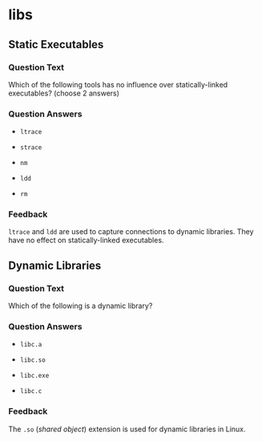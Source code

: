 # libs

## Static Executables

### Question Text

Which of the following tools has no influence over statically-linked executables? (choose 2 answers)

### Question Answers

+ `ltrace`

- `strace`

- `nm`

+ `ldd`

- `rm`

### Feedback

`ltrace` and `ldd` are used to capture connections to dynamic libraries.
They have no effect on statically-linked executables.

## Dynamic Libraries

### Question Text

Which of the following is a dynamic library?

### Question Answers

- `libc.a`

+ `libc.so`

- `libc.exe`

- `libc.c`

### Feedback

The `.so` (_shared object_) extension is used for dynamic libraries in Linux.
